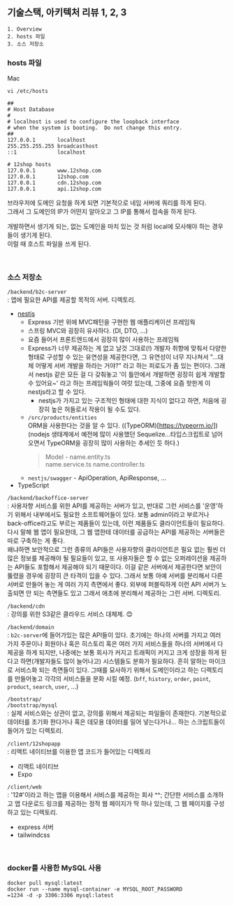 ## 기술스택, 아키텍처 리뷰 1, 2, 3

```
1. Overview
2. hosts 파일
3. 소스 저장소
```

### hosts 파일

Mac<br />

```
vi /etc/hosts
```

```
##
# Host Database
#
# localhost is used to configure the loopback interface
# when the system is booting.  Do not change this entry.
##
127.0.0.1       localhost
255.255.255.255 broadcasthost
::1             localhost

# 12shop hosts
127.0.0.1       www.12shop.com
127.0.0.1       12shop.com
127.0.0.1       cdn.12shop.com
127.0.0.1       api.12shop.com
```

브라우저에 도메인 요청을 하게 되면 기본적으로 네임 서버에 쿼리를 하게 된다.<br />
그래서 그 도메인의 IP가 어떤지 알아오고 그 IP를 통해서 접속을 하게 된다.

개발하면서 생기게 되는, 없는 도메인을 마치 있는 것 처럼 local에 모사해야 하는 경우들이 생기게 된다.<br />
이럴 때 호스트 파일을 쓰게 된다.

<br />

### 소스 저장소

`/backend/b2c-server`<br />
\: 앱에 필요한 API를 제공할 목적의 서버. 디렉토리.

- [nestjs](https://nestjs.com/)
  - Express 기반 위에 MVC패턴을 구현한 웹 애플리케이션 프레임웍
  - 스프링 MVC와 굉장히 유사하다. (DI, DTO, ...)
  - 요즘 들어서 프론트엔드에서 굉장히 많이 사용하는 프레임웍
  - Express가 너무 제공하는 게 없고 날것 그대로(!) 개발자 취향에 맞춰서 다양한 형태로 구성할 수 있는 유연성을 제공한다면, 그 유연성이 너무 지나쳐서 "...대체 어떻게 서버 개발을 하라는 거야?" 라고 하는 피로도가 좀 있는 편이다. 그래서 nestjs 같은 모든 걸 다 갖춰놓고 '이 틀안에서 개발하면 굉장히 쉽게 개발할 수 있어요~' 라고 하는 프레임웍들이 여럿 있는데, 그중에 요즘 핫한게 이 nestjs라고 할 수 있다.
    - nestjs가 가지고 있는 구조적인 형태에 대한 지식이 없다고 하면, 처음에 굉장히 높은 허들로서 작용이 될 수도 있다.
  - `/src/products/entities`<br />
    ORM을 사용한다는 것을 알 수 있다. ((TypeORM)[https://typeorm.io/])<br />
    (nodejs 생태계에서 예전에 많이 사용했던 Sequelize...타입스크립트로 넘어오면서 TypeORM을 굉장히 많이 사용하는 추세인 듯 하다.)
    > Model - name.entity.ts <br />
    > name.service.ts
    > name.controller.ts
  - `nestjs/swagger` - ApiOperation, ApiResponse, ...
- TypeScript

`/backend/backoffice-server`<br />
\: 사용자향 서비스를 위한 API를 제공하는 서버가 있고, 반대로 그런 서비스를 '운영'하기 위해서 내부에서도 필요한 소프트웨어들이 있다. 보통 admin이라고 부르거나 back-office라고도 부르는 제품들이 있는데, 이런 제품들도 클라이언트들이 필요하다. 다시 말해 웹 앱이 필요한데, 그 웹 앱한테 데이터를 공급하는 API를 제공하는 서버들은 따로 구축하는 게 좋다.<br />
왜냐하면 보안적으로 그런 종류의 API들은 사용자향의 클라이언트은 필요 없는 훨씬 더 많은 정보를 제공해야 될 필요들이 있고, 또 사용자들은 할 수 없는 오퍼레이션을 제공하는 API들도 포함해서 제공해야 되기 때문이다. 이걸 같은 서버에서 제공한다면 보안이 뚫렸을 경우에 굉장히 큰 타격이 입을 수 있다. 그래서 보통 아예 서버를 분리해서 다른 서버로 만들어 놓는 게 여러 가지 측면에서 좋다. 외부에 퍼블릭하게 이런 API 서버가 노출되면 안 되는 측면들도 있고 그래서 애초에 분리해서 제공하는 그런 서버. 디렉토리.

`/backend/cdn`<br />
\: 강의를 위한 S3같은 클라우드 서비스 대체제. 😊

`/backend/domain`<br />
\: `b2c-server`에 들어가있는 많은 API들이 있다. 초기에는 하나의 서버를 가지고 여러 가지 주문이나 회원이나 혹은 히스토리 혹은 여러 가지 서비스들을 하나의 서버에서 다 제공을 하게 되지만, 나중에는 보통 회사가 커지고 트래픽이 커지고 크게 성장을 하게 된다고 하면(개발자들도 많이 늘어나고) 시스템들도 분화가 필요하다. 흔히 말하는 마이크로 서비스화 되는 측면들이 있다. 그때를 묘사하기 위해서 도메인이라고 하는 디렉토리를 만들어놓고 각각의 서비스들을 분화 시킬 예정. (`bff`, `history`, `order`, `point`, `product`, `search`, `user`, ...)

`/bootstrap/`<br />
`/bootstrap/mysql`<br />
\: 실제 서비스와는 상관이 없고, 강의를 위해서 제공되는 파일들이 존재한다. 기본적으로 데이터를 초기화 한다거나 혹은 데모용 데이터를 밀어 넣는다거나... 하는 스크립트들이 들어가 있는 디렉토리.

`/client/12shopapp`<br />
\: 리액트 네이티브를 이용한 앱 코드가 들어있는 디렉토리

- 리액트 네이티브
- Expo

`/client/web`<br />
\: '12#'이라고 하는 앱을 이용해서 서비스를 제공하는 회사 ^^; 간단한 서비스를 소개하고 앱 다운로드 링크를 제공하는 정적 웹 페이지가 딱 하나 있는데, 그 웹 페이지를 구성하고 있는 디렉토리.

- express 서버
- tailwindcss

<br />

### docker를 사용한 MySQL 사용

```
docker pull mysql:latest
docker run --name mysql-container -e MYSQL_ROOT_PASSWORD
=1234 -d -p 3306:3306 mysql:latest
```
